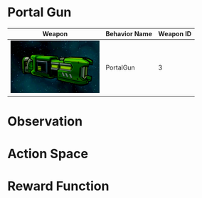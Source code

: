 # Portal Gun

<div align="center">

| Weapon                                                                | Behavior Name  | Weapon ID |
|-----------------------------------------------------------------------|----------------|-----------|
| <img src="../images/weapons/Weapon04_PortalGun.png" width="200px"/>      | PortalGun      | 3         |

</div>

# Observation

# Action Space

# Reward Function